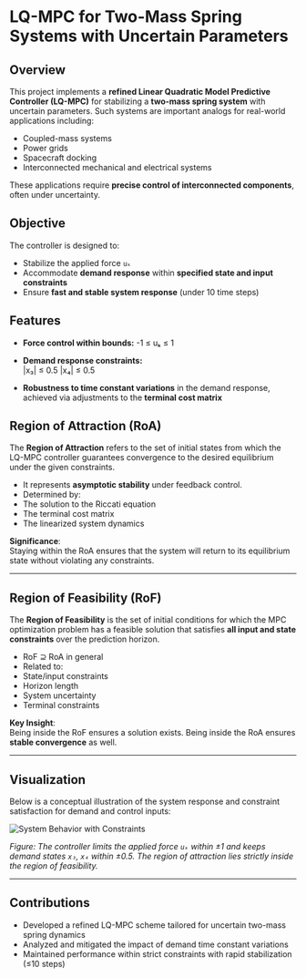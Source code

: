 # LQ-MPC for Two-Mass Spring Systems with Uncertain Parameters

## Overview

This project implements a **refined Linear Quadratic Model Predictive Controller (LQ-MPC)** for stabilizing a **two-mass spring system** with uncertain parameters. Such systems are important analogs for real-world applications including:

- Coupled-mass systems  
- Power grids  
- Spacecraft docking  
- Interconnected mechanical and electrical systems

These applications require **precise control of interconnected components**, often under uncertainty.

## Objective

The controller is designed to:

- Stabilize the applied force `uₖ`
- Accommodate **demand response** within **specified state and input constraints**
- Ensure **fast and stable system response** (under 10 time steps)

## Features

- **Force control within bounds:**
-1 ≤ uₖ ≤ 1

- **Demand response constraints:**  
|x₃| ≤ 0.5
|x₄| ≤ 0.5

- **Robustness to time constant variations** in the demand response, achieved via adjustments to the **terminal cost matrix**

## Region of Attraction (RoA)

The **Region of Attraction** refers to the set of initial states from which the LQ-MPC controller guarantees convergence to the desired equilibrium under the given constraints.

- It represents **asymptotic stability** under feedback control.
- Determined by:
- The solution to the Riccati equation
- The terminal cost matrix
- The linearized system dynamics

**Significance**:  
Staying within the RoA ensures that the system will return to its equilibrium state without violating any constraints.

---

## Region of Feasibility (RoF)

The **Region of Feasibility** is the set of initial conditions for which the MPC optimization problem has a feasible solution that satisfies **all input and state constraints** over the prediction horizon.

- RoF ⊇ RoA in general  
- Related to:
- State/input constraints
- Horizon length
- System uncertainty
- Terminal constraints

**Key Insight**:  
Being inside the RoF ensures a solution exists. Being inside the RoA ensures **stable convergence** as well.

---

## Visualization

Below is a conceptual illustration of the system response and constraint satisfaction for demand and control inputs:

![System Behavior with Constraints](assets/927b570a-1315-4ed2-a0e3-e8d1446b331a.png)

*Figure: The controller limits the applied force `uₖ` within ±1 and keeps demand states `x₃`, `x₄` within ±0.5. The region of attraction lies strictly inside the region of feasibility.*

---


## Contributions

- Developed a refined LQ-MPC scheme tailored for uncertain two-mass spring dynamics
- Analyzed and mitigated the impact of demand time constant variations
- Maintained performance within strict constraints with rapid stabilization (≤10 steps)




